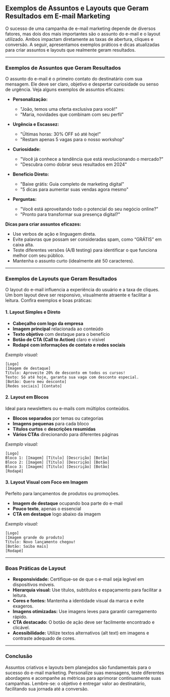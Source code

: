
## Exemplos de Assuntos e Layouts que Geram Resultados em E-mail Marketing

O sucesso de uma campanha de e-mail marketing depende de diversos fatores, mas dois dos mais importantes são o assunto do e-mail e o layout utilizado. Ambos impactam diretamente as taxas de abertura, cliques e conversão. A seguir, apresentamos exemplos práticos e dicas atualizadas para criar assuntos e layouts que realmente geram resultados.

---

### Exemplos de Assuntos que Geram Resultados

O assunto do e-mail é o primeiro contato do destinatário com sua mensagem. Ele deve ser claro, objetivo e despertar curiosidade ou senso de urgência. Veja alguns exemplos de assuntos eficazes:

- **Personalização:**  
  - "João, temos uma oferta exclusiva para você!"
  - "Maria, novidades que combinam com seu perfil"

- **Urgência e Escassez:**  
  - "Últimas horas: 30% OFF só até hoje!"
  - "Restam apenas 5 vagas para o nosso workshop"

- **Curiosidade:**  
  - "Você já conhece a tendência que está revolucionando o mercado?"
  - "Descubra como dobrar seus resultados em 2024"

- **Benefício Direto:**  
  - "Baixe grátis: Guia completo de marketing digital"
  - "5 dicas para aumentar suas vendas agora mesmo"

- **Perguntas:**  
  - "Você está aproveitando todo o potencial do seu negócio online?"
  - "Pronto para transformar sua presença digital?"

**Dicas para criar assuntos eficazes:**
- Use verbos de ação e linguagem direta.
- Evite palavras que possam ser consideradas spam, como “GRÁTIS” em caixa alta.
- Teste diferentes versões (A/B testing) para identificar o que funciona melhor com seu público.
- Mantenha o assunto curto (idealmente até 50 caracteres).

---

### Exemplos de Layouts que Geram Resultados

O layout do e-mail influencia a experiência do usuário e a taxa de cliques. Um bom layout deve ser responsivo, visualmente atraente e facilitar a leitura. Confira exemplos e boas práticas:

#### 1. **Layout Simples e Direto**

- **Cabeçalho com logo da empresa**
- **Imagem principal** relacionada ao conteúdo
- **Texto objetivo** com destaque para o benefício
- **Botão de CTA (Call to Action)** claro e visível
- **Rodapé com informações de contato e redes sociais**

*Exemplo visual:*

```
[Logo]
[Imagem de destaque]
Título: Aproveite 20% de desconto em todos os cursos!
Texto: Só até hoje, garanta sua vaga com desconto especial.
[Botão: Quero meu desconto]
[Redes sociais] [Contato]
```

#### 2. **Layout em Blocos**

Ideal para newsletters ou e-mails com múltiplos conteúdos.

- **Blocos separados** por temas ou categorias
- **Imagens pequenas** para cada bloco
- **Títulos curtos** e **descrições resumidas**
- **Vários CTAs** direcionando para diferentes páginas

*Exemplo visual:*

```
[Logo]
Bloco 1: [Imagem] [Título] [Descrição] [Botão]
Bloco 2: [Imagem] [Título] [Descrição] [Botão]
Bloco 3: [Imagem] [Título] [Descrição] [Botão]
[Rodapé]
```

#### 3. **Layout Visual com Foco em Imagem**

Perfeito para lançamentos de produtos ou promoções.

- **Imagem de destaque** ocupando boa parte do e-mail
- **Pouco texto**, apenas o essencial
- **CTA em destaque** logo abaixo da imagem

*Exemplo visual:*

```
[Logo]
[Imagem grande do produto]
Título: Novo lançamento chegou!
[Botão: Saiba mais]
[Rodapé]
```

---

### Boas Práticas de Layout

- **Responsividade:** Certifique-se de que o e-mail seja legível em dispositivos móveis.
- **Hierarquia visual:** Use títulos, subtítulos e espaçamento para facilitar a leitura.
- **Cores e fontes:** Mantenha a identidade visual da marca e evite exageros.
- **Imagens otimizadas:** Use imagens leves para garantir carregamento rápido.
- **CTA destacado:** O botão de ação deve ser facilmente encontrado e clicável.
- **Acessibilidade:** Utilize textos alternativos (alt text) em imagens e contraste adequado de cores.

---

### Conclusão

Assuntos criativos e layouts bem planejados são fundamentais para o sucesso do e-mail marketing. Personalize suas mensagens, teste diferentes abordagens e acompanhe as métricas para aprimorar continuamente suas campanhas. Lembre-se: o objetivo é entregar valor ao destinatário, facilitando sua jornada até a conversão.

```

